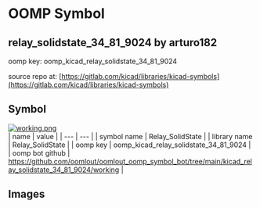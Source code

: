 # OOMP Symbol  
## relay_solidstate_34_81_9024  by arturo182  
  
oomp key: oomp_kicad_relay_solidstate_34_81_9024  
  
source repo at: [https://gitlab.com/kicad/libraries/kicad-symbols](https://gitlab.com/kicad/libraries/kicad-symbols)  
## Symbol  
  
[![working.png](working_600.png)](working.png)  
| name | value | 
| --- | --- | 
| symbol name | Relay_SolidState | 
| library name | Relay_SolidState | 
| oomp key | oomp_kicad_relay_solidstate_34_81_9024 | 
| oomp bot github | https://github.com/oomlout/oomlout_oomp_symbol_bot/tree/main/kicad_relay_solidstate_34_81_9024/working | 
## Images  
